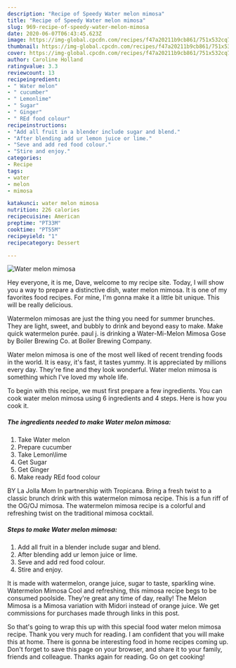 ```yaml
---
description: "Recipe of Speedy Water melon mimosa"
title: "Recipe of Speedy Water melon mimosa"
slug: 969-recipe-of-speedy-water-melon-mimosa
date: 2020-06-07T06:43:45.623Z
image: https://img-global.cpcdn.com/recipes/f47a20211b9cb861/751x532cq70/water-melon-mimosa-recipe-main-photo.jpg
thumbnail: https://img-global.cpcdn.com/recipes/f47a20211b9cb861/751x532cq70/water-melon-mimosa-recipe-main-photo.jpg
cover: https://img-global.cpcdn.com/recipes/f47a20211b9cb861/751x532cq70/water-melon-mimosa-recipe-main-photo.jpg
author: Caroline Holland
ratingvalue: 3.3
reviewcount: 13
recipeingredient:
- " Water melon"
- " cucumber"
- " Lemonlime"
- " Sugar"
- " Ginger"
- " REd food colour"
recipeinstructions:
- "Add all fruit in a blender include sugar and blend."
- "After blending add ur lemon juice or lime."
- "Seve and add red food colour."
- "Stire and enjoy."
categories:
- Recipe
tags:
- water
- melon
- mimosa

katakunci: water melon mimosa 
nutrition: 226 calories
recipecuisine: American
preptime: "PT33M"
cooktime: "PT55M"
recipeyield: "1"
recipecategory: Dessert

---
```



![Water melon mimosa](https://img-global.cpcdn.com/recipes/f47a20211b9cb861/751x532cq70/water-melon-mimosa-recipe-main-photo.jpg)

Hey everyone, it is me, Dave, welcome to my recipe site. Today, I will show you a way to prepare a distinctive dish, water melon mimosa. It is one of my favorites food recipes. For mine, I'm gonna make it a little bit unique. This will be really delicious.

Watermelon mimosas are just the thing you need for summer brunches. They are light, sweet, and bubbly to drink and beyond easy to make. Make quick watermelon purée. paul j. is drinking a Water-Mi-Melon Mimosa Gose by Boiler Brewing Co. at Boiler Brewing Company.

Water melon mimosa is one of the most well liked of recent trending foods in the world. It is easy, it's fast, it tastes yummy. It is appreciated by millions every day. They're fine and they look wonderful. Water melon mimosa is something which I've loved my whole life.


To begin with this recipe, we must first prepare a few ingredients. You can cook water melon mimosa using 6 ingredients and 4 steps. Here is how you cook it.

<!--inarticleads1-->

##### The ingredients needed to make Water melon mimosa:

1. Take  Water melon
1. Prepare  cucumber
1. Take  Lemon\lime
1. Get  Sugar
1. Get  Ginger
1. Make ready  REd food colour


BY La Jolla Mom In partnership with Tropicana. Bring a fresh twist to a classic brunch drink with this watermelon mimosa recipe. This is a fun riff of the OG/OJ mimosa. The watermelon mimosa recipe is a colorful and refreshing twist on the traditional mimosa cocktail. 

<!--inarticleads2-->

##### Steps to make Water melon mimosa:

1. Add all fruit in a blender include sugar and blend.
1. After blending add ur lemon juice or lime.
1. Seve and add red food colour.
1. Stire and enjoy.


It is made with watermelon, orange juice, sugar to taste, sparkling wine. Watermelon Mimosa Cool and refreshing, this mimosa recipe begs to be consumed poolside. They&#39;re great any time of day, really! The Melon Mimosa is a Mimosa variation with Midori instead of orange juice. We get commissions for purchases made through links in this post. 

So that's going to wrap this up with this special food water melon mimosa recipe. Thank you very much for reading. I am confident that you will make this at home. There is gonna be interesting food in home recipes coming up. Don't forget to save this page on your browser, and share it to your family, friends and colleague. Thanks again for reading. Go on get cooking!
